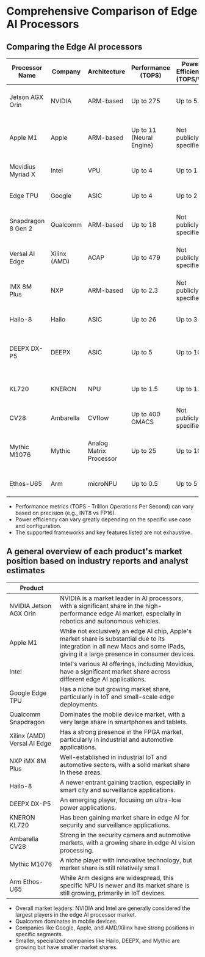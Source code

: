 # Comprehensive Comparison of Edge AI Processors

## Comparing the Edge AI processors

| Processor Name | Company | Architecture | Performance (TOPS) | Power Efficiency (TOPS/W) | Supported AI Frameworks | Key Features |
|----------------|---------|--------------|--------------------|--------------------------|-----------------------|--------------|
| Jetson AGX Orin | NVIDIA | ARM-based | Up to 275 | Up to 5.5 | TensorRT, CUDA, OpenCV | Multi-modal AI, Advanced robotics capabilities |
| Apple M1 | Apple | ARM-based | Up to 11 (Neural Engine) | Not publicly specified | Core ML, TensorFlow, PyTorch | Integrated CPU/GPU/Neural Engine, Low power consumption |
| Movidius Myriad X | Intel | VPU | Up to 4 | Up to 1 | OpenVINO | Computer vision specialized, Low power |
| Edge TPU | Google | ASIC | Up to 4 | Up to 2 | TensorFlow Lite | Low latency, Coral Dev Board compatibility |
| Snapdragon 8 Gen 2 | Qualcomm | ARM-based | Up to 18 | Not publicly specified | Qualcomm AI Engine, TensorFlow, PyTorch | 5G integration, Computer vision optimized |
| Versal AI Edge | Xilinx (AMD) | ACAP | Up to 479 | Not publicly specified | Vitis AI | Adaptive compute acceleration, Customizable |
| iMX 8M Plus | NXP | ARM-based | Up to 2.3 | Not publicly specified | NXP eIQ, TensorFlow Lite | Audio/Voice processing, Industrial IoT focus |
| Hailo-8 | Hailo | ASIC | Up to 26 | Up to 3 | Hailo Software Suite | Structure-defined dataflow architecture |
| DEEPX DX-P5 | DEEPX | ASIC | Up to 5 | Up to 10 | DEEPX SDK | Ultra-low power, Suitable for battery-powered devices |
| KL720 | KNERON | NPU | Up to 1.5 | Up to 1.6 | ONNX, TensorFlow Lite | Reconfigurable architecture, Face recognition specialized |
| CV28 | Ambarella | CVflow | Up to 400 GMACS | Not publicly specified | Caffe, TensorFlow, ONNX | Computer vision optimized, Low power |
| Mythic M1076 | Mythic | Analog Matrix Processor | Up to 25 | Up to 10 | Mythic SDK | Analog compute-in-memory, High energy efficiency |
| Ethos-U65 | Arm | microNPU | Up to 0.5 | Up to 5 | Arm NN, TensorFlow Lite | Designed for MCUs, Ultra-low power |

* Performance metrics (TOPS - Trillion Operations Per Second) can vary based on precision (e.g., INT8 vs FP16).
* Power efficiency can vary greatly depending on the specific use case and configuration.
* The supported frameworks and key features listed are not exhaustive.

## A general overview of each product's market position based on industry reports and analyst estimates

|Product||
|-|-|
|NVIDIA Jetson AGX Orin|NVIDIA is a market leader in AI processors, with a significant share in the high-performance edge AI market, especially in robotics and autonomous vehicles.|
|Apple M1|While not exclusively an edge AI chip, Apple's market share is substantial due to its integration in all new Macs and some iPads, giving it a large presence in consumer devices.|
|Intel|Intel's various AI offerings, including Movidius, have a significant market share across different edge AI applications.|
|Google Edge TPU|Has a niche but growing market share, particularly in IoT and small-scale edge deployments.|
|Qualcomm Snapdragon|Dominates the mobile device market, with a very large share in smartphones and tablets.
|Xilinx (AMD) Versal AI Edge|Has a strong presence in the FPGA market, particularly in industrial and automotive applications.|
|NXP iMX 8M Plus|Well-established in industrial IoT and automotive sectors, with a solid market share in these areas.|
|Hailo-8|A newer entrant gaining traction, especially in smart city and surveillance applications.|
|DEEPX DX-P5|An emerging player, focusing on ultra-low power applications.|
|KNERON KL720|Has been gaining market share in edge AI for security and surveillance applications.|
|Ambarella CV28|Strong in the security camera and automotive markets, with a growing share in edge AI vision processing.|
|Mythic M1076|A niche player with innovative technology, but market share is still relatively small.|
|Arm Ethos-U65|While Arm designs are widespread, this specific NPU is newer and its market share is still growing, primarily in IoT devices.|

* Overall market leaders: NVIDIA and Intel are generally considered the largest players in the edge AI processor market.
* Qualcomm dominates in mobile devices.
* Companies like Google, Apple, and AMD/Xilinx have strong positions in specific segments.
* Smaller, specialized companies like Hailo, DEEPX, and Mythic are growing but have smaller market shares.

